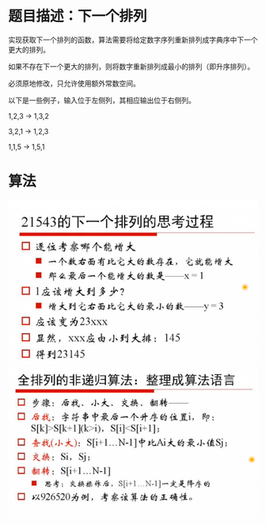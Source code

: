 # 题目描述：下一个排列
实现获取下一个排列的函数，算法需要将给定数字序列重新排列成字典序中下一个更大的排列。

如果不存在下一个更大的排列，则将数字重新排列成最小的排列（即升序排列）。

必须原地修改，只允许使用额外常数空间。

以下是一些例子，输入位于左侧列，其相应输出位于右侧列。

1,2,3 → 1,3,2

3,2,1 → 1,2,3

1,1,5 → 1,5,1

# 算法
![image](https://github.com/Eithan1/LeetCode/blob/master/Image/Snipaste_2019-01-03_22-45-22.png)
![image](https://github.com/Eithan1/LeetCode/blob/master/Image/Snipaste_2019-01-03_22-45-43.png)
